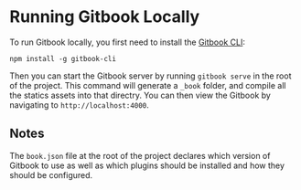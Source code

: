 # Running Gitbook Locally

To run Gitbook locally, you first need to install the [Gitbook CLI](https://github.com/GitbookIO/gitbook-cli):

```
npm install -g gitbook-cli
```

Then you can start the Gitbook server by running `gitbook serve` in the root of the project. This command will 
generate a `_book` folder, and compile all the statics assets into that directry.  You can then view the Gitbook 
by navigating to `http://localhost:4000`.

## Notes

The `book.json` file at the root of the project declares which version of Gitbook to use as well as which plugins 
should be installed and how they should be configured.
